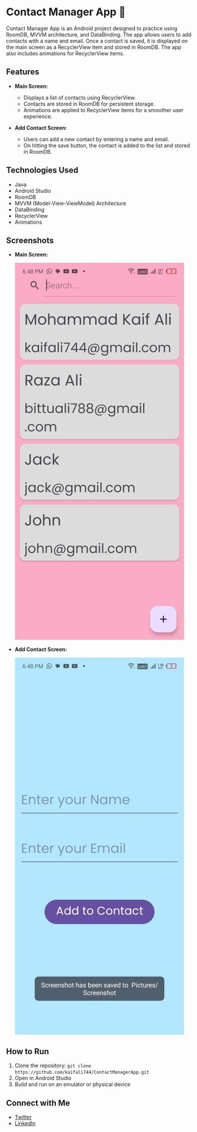 # Contact Manager App 📇

Contact Manager App is an Android project designed to practice using RoomDB, MVVM architecture, and DataBinding. The app allows users to add contacts with a name and email. Once a contact is saved, it is displayed on the main screen as a RecyclerView item and stored in RoomDB. The app also includes animations for RecyclerView items.

## Features
- **Main Screen:**
  - Displays a list of contacts using RecyclerView.
  - Contacts are stored in RoomDB for persistent storage.
  - Animations are applied to RecyclerView items for a smoother user experience.
  
- **Add Contact Screen:**
  - Users can add a new contact by entering a name and email.
  - On hitting the save button, the contact is added to the list and stored in RoomDB.

## Technologies Used
- Java
- Android Studio
- RoomDB
- MVVM (Model-View-ViewModel) Architecture
- DataBinding
- RecyclerView
- Animations

## Screenshots
- **Main Screen:**

  ![Main Screen](./images/main_screen.jpg)

- **Add Contact Screen:**

  ![Add Contact Screen](./images/add_contact_screen.jpg)

## How to Run
1. Clone the repository: `git clone https://github.com/kaifali744/ContactManagerApp.git`
2. Open in Android Studio
3. Build and run on an emulator or physical device


## Connect with Me
- [Twitter](https://x.com/kaifali744)
- [LinkedIn](https://www.linkedin.com/in/mohammad-kaif-ali-3a19671a0/)

